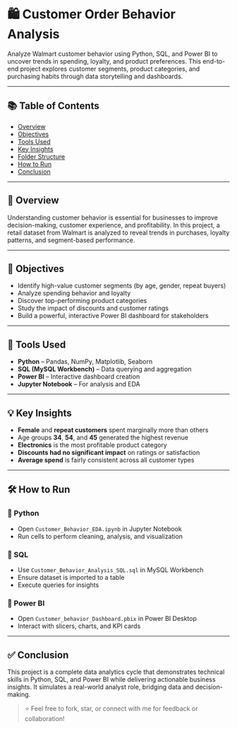 # 🛍️ Customer Order Behavior Analysis

Analyze Walmart customer behavior using Python, SQL, and Power BI to uncover trends in spending, loyalty, and product preferences. This end-to-end project explores customer segments, product categories, and purchasing habits through data storytelling and dashboards.

---

## 📚 Table of Contents
- [Overview](#overview)
- [Objectives](#objectives)
- [Tools Used](#tools-used)
- [Key Insights](#key-insights)
- [Folder Structure](#folder-structure)
- [How to Run](#how-to-run)
- [Conclusion](#conclusion)

---

## 📌 Overview

Understanding customer behavior is essential for businesses to improve decision-making, customer experience, and profitability. In this project, a retail dataset from Walmart is analyzed to reveal trends in purchases, loyalty patterns, and segment-based performance.

---

## 🎯 Objectives

- Identify high-value customer segments (by age, gender, repeat buyers)
- Analyze spending behavior and loyalty
- Discover top-performing product categories
- Study the impact of discounts and customer ratings
- Build a powerful, interactive Power BI dashboard for stakeholders

---

## 🧰 Tools Used

- **Python** – Pandas, NumPy, Matplotlib, Seaborn  
- **SQL (MySQL Workbench)** – Data querying and aggregation  
- **Power BI** – Interactive dashboard creation  
- **Jupyter Notebook** – For analysis and EDA  

---

## 💡 Key Insights

- **Female** and **repeat customers** spent marginally more than others
- Age groups **34**, **54**, and **45** generated the highest revenue
- **Electronics** is the most profitable product category
- **Discounts had no significant impact** on ratings or satisfaction
- **Average spend** is fairly consistent across all customer types

---

## 🛠️ How to Run

### 🔹 Python
- Open `Customer_Behavior_EDA.ipynb` in Jupyter Notebook
- Run cells to perform cleaning, analysis, and visualization

### 🔹 SQL
- Use `Customer_Behavior_Analysis_SQL.sql` in MySQL Workbench
- Ensure dataset is imported to a table
- Execute queries for insights

### 🔹 Power BI
- Open `Customer_behavior_Dashboard.pbix` in Power BI Desktop
- Interact with slicers, charts, and KPI cards

---

## ✅ Conclusion

This project is a complete data analytics cycle that demonstrates technical skills in Python, SQL, and Power BI while delivering actionable business insights. It simulates a real-world analyst role, bridging data and decision-making.

> ⭐ Feel free to fork, star, or connect with me for feedback or collaboration!